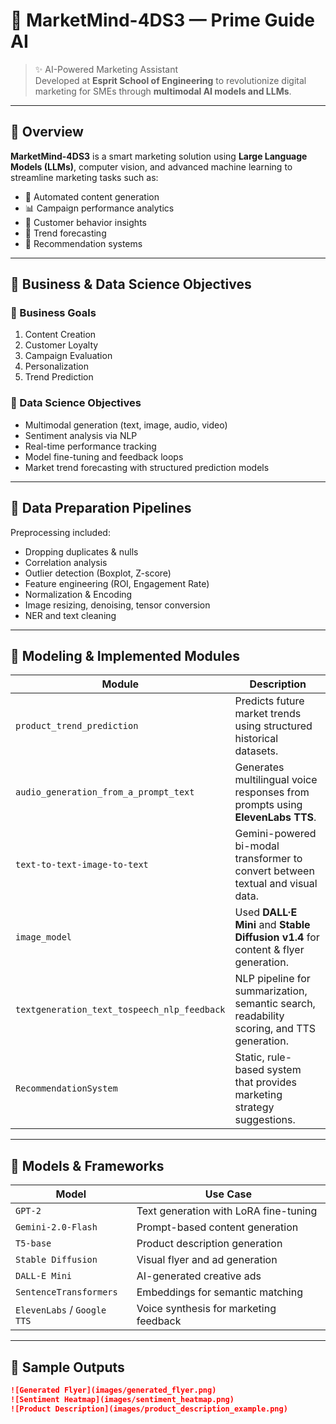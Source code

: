# 🚀 MarketMind-4DS3 — Prime Guide AI

> ✨ AI-Powered Marketing Assistant  
> Developed at **Esprit School of Engineering** to revolutionize digital marketing for SMEs through **multimodal AI models and LLMs**.

---

## 📌 Overview

**MarketMind-4DS3** is a smart marketing solution using **Large Language Models (LLMs)**, computer vision, and advanced machine learning to streamline marketing tasks such as:

- 📢 Automated content generation  
- 📊 Campaign performance analytics  
- 🧠 Customer behavior insights  
- 🔮 Trend forecasting  
- 🎯 Recommendation systems  

---

## 🎯 Business & Data Science Objectives

### 💼 Business Goals
1. Content Creation  
2. Customer Loyalty  
3. Campaign Evaluation  
4. Personalization  
5. Trend Prediction  

### 🧪 Data Science Objectives
- Multimodal generation (text, image, audio, video)  
- Sentiment analysis via NLP  
- Real-time performance tracking  
- Model fine-tuning and feedback loops  
- Market trend forecasting with structured prediction models  

---

## 🧹 Data Preparation Pipelines

Preprocessing included:
- Dropping duplicates & nulls  
- Correlation analysis  
- Outlier detection (Boxplot, Z-score)  
- Feature engineering (ROI, Engagement Rate)  
- Normalization & Encoding  
- Image resizing, denoising, tensor conversion  
- NER and text cleaning  

---

## 🤖 Modeling & Implemented Modules

| Module | Description |
|--------|-------------|
| `product_trend_prediction` | Predicts future market trends using structured historical datasets. |
| `audio_generation_from_a_prompt_text` | Generates multilingual voice responses from prompts using **ElevenLabs TTS**. |
| `text-to-text-image-to-text` | Gemini-powered bi-modal transformer to convert between textual and visual data. |
| `image_model` | Used **DALL·E Mini** and **Stable Diffusion v1.4** for content & flyer generation. |
| `textgeneration_text_tospeech_nlp_feedback` | NLP pipeline for summarization, semantic search, readability scoring, and TTS generation. |
| `RecommendationSystem` | Static, rule-based system that provides marketing strategy suggestions. |

---

## 🧪 Models & Frameworks

| Model | Use Case |
|-------|----------|
| `GPT-2` | Text generation with LoRA fine-tuning |
| `Gemini-2.0-Flash` | Prompt-based content generation |
| `T5-base` | Product description generation |
| `Stable Diffusion` | Visual flyer and ad generation |
| `DALL-E Mini` | AI-generated creative ads |
| `SentenceTransformers` | Embeddings for semantic matching |
| `ElevenLabs` / `Google TTS` | Voice synthesis for marketing feedback |

---

## 📸 Sample Outputs

```markdown
![Generated Flyer](images/generated_flyer.png)
![Sentiment Heatmap](images/sentiment_heatmap.png)
![Product Description](images/product_description_example.png)
